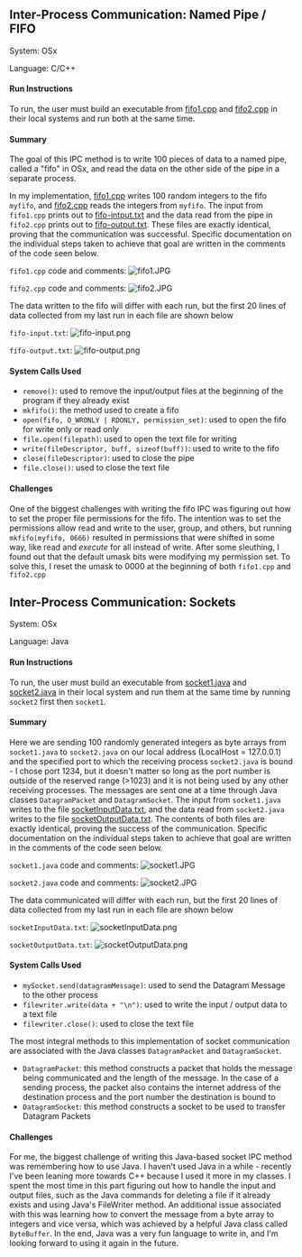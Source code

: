 ## Inter-Process Communication: Named Pipe / FIFO
System: OSx

Language: C/C++

#### Run Instructions

To run, the user must build an executable from [fifo1.cpp](fifo1.cpp) and [fifo2.cpp](fifo2.cpp) in their local systems and run both at the same time. 

#### Summary
The goal of this IPC method is to write 100 pieces of data to a named pipe, called a "fifo" in OSx, and read the data on the other side of the pipe in a separate process. 

In my implementation, [fifo1.cpp](fifo1.cpp) writes 100 random integers to the fifo `myfifo`, and [fifo2.cpp](fifo2.cpp) reads the integers from `myfifo`. The input from `fifo1.cpp` prints out to [fifo-intput.txt](fifo-input.txt) and the data read from the pipe in `fifo2.cpp` prints out to [fifo-output.txt](./fifo-output.txt). These files are exactly identical, proving that the communication was successful. Specific documentation on the individual steps taken to achieve that goal are written in the comments of the code seen below.

`fifo1.cpp` code and comments:
![fifo1.JPG](../images/fifo1.JPG)

`fifo2.cpp` code and comments:
![fifo2.JPG](../images/fifo2.JPG)

The data written to the fifo will differ with each run, but the first 20 lines of data collected from my last run in each file  are shown below

`fifo-input.txt`:
![fifo-input.png](../images/fifo-input.png)

`fifo-output.txt`:
![fifo-output.png](../images/fifo-output.png)

#### System Calls Used
- `remove()`: used to remove the input/output files at the beginning of the program if they already exist 
- `mkfifo()`: the method used to create a fifo
- `open(fifo, O_WRONLY | RDONLY, permission_set)`: used to open the fifo for write only or read only
- `file.open(filepath)`: used to open the text file for writing
- `write(fileDescriptor, buff, sizeof(buff))`: used to write to the fifo
- `close(fileDescriptor)`: used to close the pipe 
- `file.close()`: used to close the text file

#### Challenges

One of the biggest challenges with writing the fifo IPC was figuring out how to set the proper file permissions for the fifo. The intention was to set the permissions allow read and write to the user, group, and others, but running `mkfifo(myfifo, 0666)` resulted in permissions that were shifted in some way, like read and *execute* for all instead of write. After some sleuthing, I found out that the default umask bits were modifying my permission set. To solve this, I reset the umask to 0000 at the beginning of both `fifo1.cpp` and `fifo2.cpp`  
## Inter-Process Communication: Sockets
System: OSx

Language: Java

#### Run Instructions
To run, the user must build an executable from [socket1.java](./socket1.java) and [socket2.java](./socket2.java) in their local system and run them at the same time by running `socket2` first then `socket1`.

#### Summary
Here we are sending 100 randomly generated integers as byte arrays from `socket1.java` to `socket2.java` on our local address (LocalHost = 127.0.0.1) and the specified port to which the receiving process `socket2.java` is bound - I chose port 1234, but it doesn't matter so long as the port number is outside of the reserved range (>1023) and it is not being used by any other receiving processes. The messages are sent one at a time through Java classes `DatagramPacket` and `DatagramSocket`. The input from `socket1.java` writes to the file [socketInputData.txt](./socketInputData.txt), and the data read from `socket2.java` writes to the file [socketOutputData.txt](./socketOutputData.txt). The contents of both files are exactly identical, proving the success of the communication. Specific documentation on the individual steps taken to achieve that goal are written in the comments of the code seen below.

`socket1.java` code and comments:
![socket1.JPG](../images/socket1.JPG)

`socket2.java` code and comments:
![socket2.JPG](../images/socket2.JPG)

The data communicated will differ with each run, but the first 20 lines of data collected from my last run in each file  are shown below

`socketInputData.txt`:
![socketInputData.png](../images/socketInputData.png)

`socketOutputData.txt`:
![socketOutputData.png](../images/socketOutputData.png)

#### System Calls Used
- `mySocket.send(datagramMessage)`: used to send the Datagram Message to the other process
- `filewriter.write(data + "\n")`: used to write the input / output data to a text file
- `filewriter.close()`: used to close the text file

The most integral methods to this implementation of socket communication are associated with the Java classes `DatagramPacket` and `DatagramSocket`. 

- `DatagramPacket`: this method constructs a packet that holds the message being communicated and the length of the message. In the case of a sending process, the packet also contains the internet address of the destination process and the port number the destination is bound to
- `DatagramSocket`: this method constructs a socket to be used to transfer Datagram Packets

#### Challenges
For me, the biggest challenge of writing this Java-based socket IPC method was remembering how to use Java. I haven't used Java in a while - recently I've been leaning more towards C++ because I used it more in my classes. I spent the most time in this part figuring out how to handle the input and output files, such as the Java commands for deleting a file if it already exists and using Java's FileWriter method. An additional issue associated with this was learning how to convert the message from a byte array to integers and vice versa, which was achieved by a helpful Java class called `ByteBuffer`. In the end, Java was a very fun language to write in, and I'm looking forward to using it again in the future.